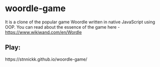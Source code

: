 # woordle-game

It is a clone of the popular game Woordle written in native JavaScript using OOP. You can read about the essence of the game here - https://www.wikiwand.com/en/Wordle

<h2>Play:</h2>
https://stnnickk.github.io/woordle-game/
